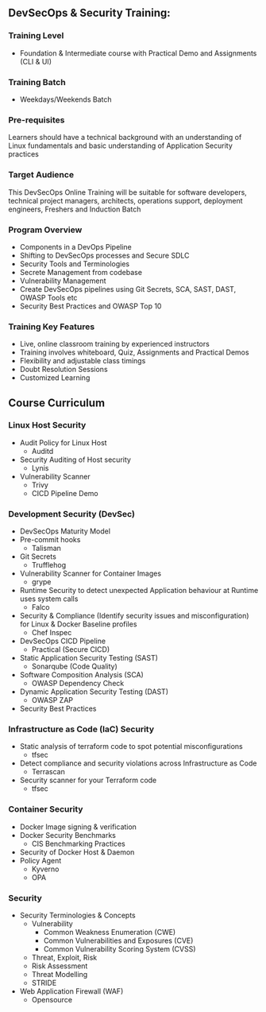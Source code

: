## DevSecOps & Security Training:

### Training Level
- Foundation & Intermediate course with Practical Demo and Assignments (CLI & UI)

### Training Batch
- Weekdays/Weekends Batch

### Pre-requisites
Learners should have a technical background with an understanding of Linux fundamentals and basic understanding of Application Security practices

### Target Audience
This DevSecOps Online Training will be suitable for software developers, technical project managers, architects, operations support, deployment engineers, Freshers and Induction Batch

### Program Overview
- Components in a DevOps Pipeline
- Shifting to DevSecOps processes and Secure SDLC
- Security Tools and Terminologies
- Secrete Management from codebase
- Vulnerability Management
- Create DevSecOps pipelines using Git Secrets, SCA, SAST, DAST, OWASP Tools etc
- Security Best Practices and OWASP Top 10

### Training Key Features
- Live, online classroom training by experienced instructors
- Training involves whiteboard, Quiz, Assignments and Practical Demos
- Flexibility and adjustable class timings
- Doubt Resolution Sessions
- Customized Learning


## Course Curriculum

### Linux Host Security
- Audit Policy for Linux Host
  - Auditd
- Security Auditing of Host security
  - Lynis	
- Vulnerability Scanner
  - Trivy
  - CICD Pipeline Demo
  
### Development Security (DevSec)
- DevSecOps Maturity Model
- Pre-commit hooks
	- Talisman
- Git Secrets
	- Trufflehog
- Vulnerability Scanner for Container Images
	- grype
- Runtime Security to detect unexpected Application behaviour at Runtime uses system calls
	- Falco
- Security & Compliance (Identify security issues and misconfiguration) for Linux & Docker Baseline profiles
	- Chef Inspec
- DevSecOps CICD Pipeline 
	- Practical (Secure CICD)
- Static Application Security Testing (SAST)
	- Sonarqube (Code Quality)
- Software Composition Analysis (SCA)
	- OWASP Dependency Check
- Dynamic Application Security Testing (DAST)
	- OWASP ZAP
- Security Best Practices

### Infrastructure as Code (IaC) Security
- Static analysis of terraform code to spot potential misconfigurations
	- tfsec
- Detect compliance and security violations across Infrastructure as Code
	- Terrascan
- Security scanner for your Terraform code
	- tfsec

### Container Security
- Docker Image signing & verification
- Docker Security Benchmarks
	- CIS Benchmarking Practices
- Security of Docker Host & Daemon
- Policy Agent
	- Kyverno
	- OPA

### Security
- Security Terminologies & Concepts
    - Vulnerability
	 	- Common Weakness Enumeration (CWE)
	 	- Common Vulnerabilities and Exposures (CVE)
	 	- Common Vulnerability Scoring System (CVSS)
    
    - Threat, Exploit, Risk
    - Risk Assessment
    - Threat Modelling
	- STRIDE
- Web Application Firewall (WAF)
	- Opensource
